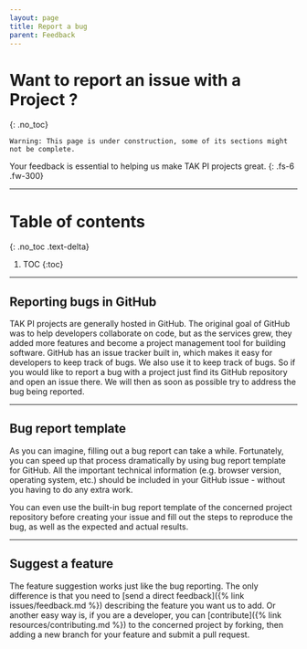 ```yaml
---
layout: page
title: Report a bug
parent: Feedback
---
```


# Want to report an issue with a Project ?
{: .no_toc}

`Warning: This page is under construction, some of its sections might not be complete.`


Your feedback is essential to helping us make TAK PI projects great.
{: .fs-6 .fw-300}

---

# Table of contents
{: .no_toc .text-delta}

1. TOC
{:toc}

---

## Reporting bugs in GitHub

TAK PI projects are generally hosted in GitHub. The original goal of GitHub was to help developers collaborate on code, but as the services grew, they added more features and become a project management tool for building software. GitHub has an issue tracker built in, which makes it easy for developers to keep track of bugs. We also use it to keep track of bugs. So if you would like to report a bug with a project just find its GitHub repository and open an issue there. We will then as soon as possible try to address the bug being reported.

---

## Bug report template

As you can imagine, filling out a bug report can take a while. Fortunately, you can speed up that process dramatically by using bug report template for GitHub.  All the important technical information (e.g. browser version, operating system, etc.) should be included in your GitHub issue - without you having to do any extra work.

You can even use the built-in bug report template of the concerned project repository before creating your issue and fill out the steps to reproduce the bug, as well as the expected and actual results.

---

## Suggest a feature

The feature suggestion works just like the bug reporting. The only difference is that you need to [send a direct feedback]({% link issues/feedback.md %}) describing the feature you want us to add. Or another easy way is, if you are a developer, you can [contribute]({% link resources/contributing.md %}) to the concerned project by forking, then adding a new branch for your feature and submit a pull request.
